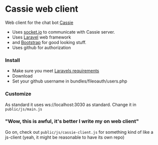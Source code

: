 # Cassie web client

Web client for the chat bot [Cassie]()

- Uses [socket.io](http://socket.io) to communicate with Cassie server.
- Uses [Laravel](http://laravel.com/) web framework
- and [Bootstrap](http://getbootstrap.com) for good looking stuff.
- Uses github for authorization

### Install
- Make sure you meet [Laravels requirements](http://laravel.com/docs/install#requirements) 
- Download
- Set your github username in bundles/fileoauth/users.php


### Customize
As standard it uses ws://localhost:3030 as standard.
Change it in `public/js/main.js`

### "Wow, this is awful, it's better I write my on web client"
Go on, check out `public/js/cassie-client.js` for something kind of like a js-client (yeah, it might be reasonable to have its own repo)
